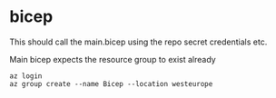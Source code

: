 # bicep
This should call the main.bicep using the repo secret credentials etc.

Main bicep expects the resource group to exist already
```
az login
az group create --name Bicep --location westeurope
```
